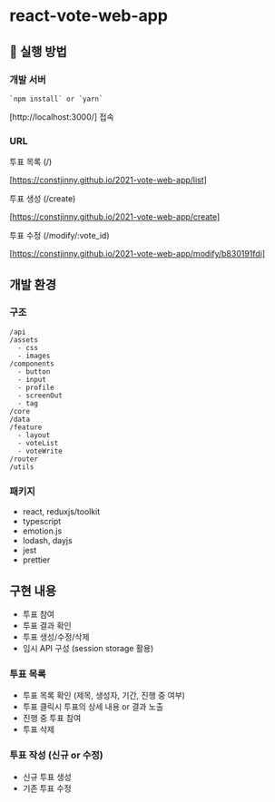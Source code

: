 # react-vote-web-app

## 🔗 실행 방법

### 개발 서버

```
`npm install` or `yarn`
```

[http://localhost:3000/] 접속

### URL

투표 목록 (/)

[https://constjinny.github.io/2021-vote-web-app/list]

투표 생성 (/create)

[https://constjinny.github.io/2021-vote-web-app/create]

투표 수정 (/modify/:vote_id)

[https://constjinny.github.io/2021-vote-web-app/modify/b830191fdi]

## 개발 환경

### 구조

```
/api
/assets
  - css
  - images
/components
  - button
  - input
  - profile
  - screenOut
  - tag
/core
/data
/feature
  - layout
  - voteList
  - voteWrite
/router
/utils
```

### 패키지

- react, reduxjs/toolkit
- typescript
- emotion.js
- lodash, dayjs
- jest
- prettier

## 구현 내용

- 투표 참여
- 투표 결과 확인
- 투표 생성/수정/삭제
- 임시 API 구성 (session storage 활용)

### 투표 목록

- 투표 목록 확인 (제목, 생성자, 기간, 진행 중 여부)
- 투표 클릭시 투표의 상세 내용 or 결과 노출
- 진행 중 투표 참여
- 투표 삭제

### 투표 작성 (신규 or 수정)

- 신규 투표 생성
- 기존 투표 수정
